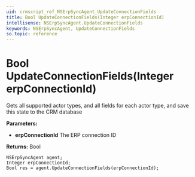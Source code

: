 ```yaml
---
uid: crmscript_ref_NSErpSyncAgent_UpdateConnectionFields
title: Bool UpdateConnectionFields(Integer erpConnectionId)
intellisense: NSErpSyncAgent.UpdateConnectionFields
keywords: NSErpSyncAgent, UpdateConnectionFields
so.topic: reference
---
```


# Bool UpdateConnectionFields(Integer erpConnectionId)

Gets all supported actor types, and all fields for each actor type, and save this state to the CRM database

**Parameters:**
 - **erpConnectionId** The ERP connection ID

**Returns:** Bool

```crmscript
NSErpSyncAgent agent;
Integer erpConnectionId;
Bool res = agent.UpdateConnectionFields(erpConnectionId);
```

